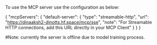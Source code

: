 To use the MCP server use the configuration as below:

{
    "mcpServers": {
        "default-server": {
            "type": "streamable-http",
            "url": "https://dinaaksh2-dinotts.hf.space/mcp/sse",
            "note": "For Streamable HTTP connections, add this URL directly in your MCP Client"
        }
    }
}

#Note: currently the server is offline due to model training process.

